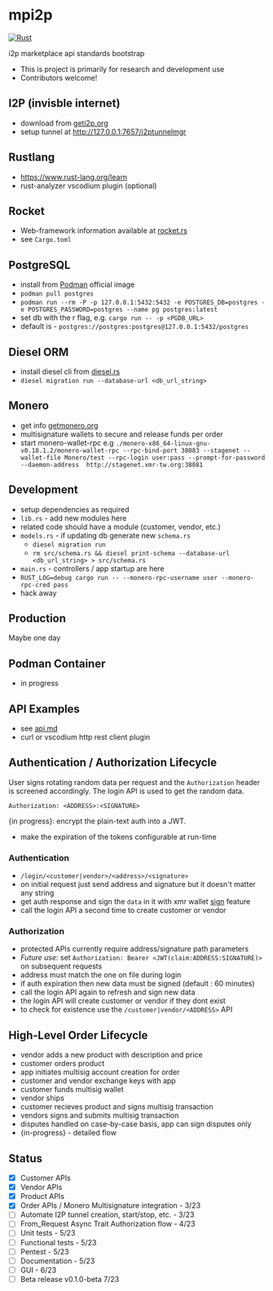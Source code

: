 # mpi2p

[![Rust](https://github.com/creating2morrow/mpi2p/actions/workflows/rust.yml/badge.svg)](https://github.com/creating2morrow/mpi2p/actions/workflows/rust.yml)

i2p marketplace api standards bootstrap

* This is project is primarily for research and development use
* Contributors welcome!

## I2P (invisble internet)

* download from [geti2p.org](https://geti2p.org/en/)
* setup tunnel at http://127.0.0.1:7657/i2ptunnelmgr

## Rustlang

* https://www.rust-lang.org/learn
* rust-analyzer vscodium plugin (optional)

## Rocket 

* Web-framework information available at [rocket.rs](https://rocket.rs/)
* see `Cargo.toml`

## PostgreSQL

* install from [Podman](https://registry.hub.docker.com/_/postgres/) official image
* `podman pull postgres`
* `podman run --rm -P -p 127.0.0.1:5432:5432 -e POSTGRES_DB=postgres -e POSTGRES_PASSWORD=postgres --name pg postgres:latest`
* set db with the r flag, e.g. `cargo run -- -p <PGDB_URL>`
*  default is - `postgres://postgres:postgres@127.0.0.1:5432/postgres`

## Diesel ORM

* install diesel cli from [diesel.rs](https://diesel.rs/guides/configuring-diesel-cli.html)
* `diesel migration run --database-url <db_url_string>`

## Monero

* get info [getmonero.org](https://getmonero.org)
* multisignature wallets to secure and release funds per order
* start monero-wallet-rpc e.g `./monero-x86_64-linux-gnu-v0.18.1.2/monero-wallet-rpc --rpc-bind-port 38083 --stagenet --wallet-file Monero/test --rpc-login user:pass --prompt-for-password  --daemon-address  http://stagenet.xmr-tw.org:38081`

## Development

* setup dependencies as required
* `lib.rs` - add new modules here
* related code should have a module (customer, vendor, etc.)
* `models.rs` - if updating db generate new `schema.rs`
    * `diesel migration run`
    * `rm src/schema.rs && diesel print-schema --database-url <db_url_string> > src/schema.rs` 
* `main.rs` - controllers / app startup are here
* `RUST_LOG=debug cargo run -- --monero-rpc-username user --monero-rpc-cred pass`
* hack away

## Production

Maybe one day

## Podman Container

* in progress

## API Examples

* see [api.md](./api.md)
* curl or vscodium http rest client plugin

## Authentication / Authorization Lifecycle

User signs rotating random data per request and the `Authorization` header
is screened accordingly. The login API is used to get the random data.

`Authorization: <ADDRESS>:<SIGNATURE>`

{in progress}: encrypt the plain-text auth into a JWT.
* make the expiration of the tokens configurable at run-time

### Authentication

* `/login/<customer|vendor>/<address>/<signature>`
* on initial request just send address and signature but it doesn't matter any string
* get auth response and sign the `data` in it with xmr wallet [sign]() feature
* call the login API a second time to create customer or vendor

### Authorization

* protected APIs currently require address/signature path parameters
* <i>Future use</i>: set `Authorization: Bearer <JWT(claim:ADDRESS:SIGNATURE)>` on subsequent requests
* address must match the one on file during login
* if auth expiration then new data must be signed (default : 60 minutes)
* call the login API again to refresh and sign new data
* the login API will create customer or vendor if they dont exist
* to check for existence use the `/customer|vendor/<ADDRESS>` API

## High-Level Order Lifecycle

* vendor adds a new product with description and price
* customer orders product
* app initiates multisig account creation for order
* customer and vendor exchange keys with app
* customer funds multisig wallet
* vendor ships
* customer recieves product and signs multisig transaction
* vendors signs and submits multisig transaction
* disputes handled on case-by-case basis, app can sign disputes only
* {in-progress} - detailed flow

## Status

* [x] Customer APIs
* [x] Vendor APIs
* [x] Product APIs
* [x] Order APIs / Monero Multisignature integration - 3/23
* [ ] Automate I2P tunnel creation, start/stop, etc. - 3/23
* [ ] From_Request Async Trait Authorization flow - 4/23
* [ ] Unit tests - 5/23
* [ ] Functional tests - 5/23
* [ ] Pentest - 5/23
* [ ] Documentation - 5/23
* [ ] GUI - 6/23
* [ ] Beta release v0.1.0-beta 7/23
